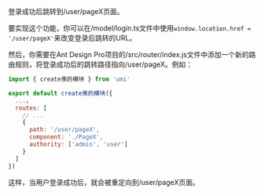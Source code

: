登录成功后跳转到/user/pageX页面。

要实现这个功能，你可以在/model/login.ts文件中使用`window.location.href = '/user/pageX'`来改变登录后跳转的URL。

然后，你需要在Ant Design Pro项目的/src/router/index.js文件中添加一个新的路由规则，将登录成功后的跳转路径指向/user/pageX。例如：

```javascript
import { create羡的模块 } from 'umi'

export default create羡的模块({
  ...，
  routes: [
    // ...
    {
      path: '/user/pageX',
      component: './PageX',
      authority: ['admin', 'user']
    }
  ]
})
```

这样，当用户登录成功后，就会被重定向到/user/pageX页面。
